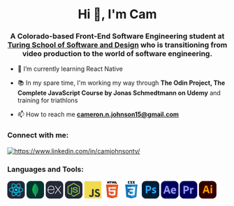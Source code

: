 <h1 align="center">Hi 👋, I'm Cam</h1>
<h3 align="center">A Colorado-based Front-End Software Engineering student at <a href="https://turing.edu/" target="blank">Turing School of Software and Design</a> who is transitioning from video production to the world of software engineering.</h3>

- 🌱 I’m currently learning React Native

- 📚 In my spare time, I'm working my way through **The Odin Project, The Complete JavaScript Course by Jonas Schmedtmann on Udemy** and training for triathlons

- 📫 How to reach me **cameron.n.johnson15@gmail.com**

<h3 align="left">Connect with me:</h3>
<p align="left">
<a href="https://www.linkedin.com/in/camjohnsontv/" target="blank"><img align="center" src="https://raw.githubusercontent.com/rahuldkjain/github-profile-readme-generator/master/src/images/icons/Social/linked-in-alt.svg" alt="https://www.linkedin.com/in/camjohnsontv/" height="30" width="40" /></a>
</p>

<h3 align="left">Languages and Tools:</h3>
<p align="left">
<a href="https://react.dev/" target="_blank" rel="noreferrer"> <img src="https://raw.githubusercontent.com/tandpfun/skill-icons/de91fca307a83d75fc5b1f6ce24540454acead41/icons/React-Dark.svg" alt="React" width="40" height="40"/></a> 
<a href="https://www.mongodb.com/" target="_blank" rel="noreferrer"> <img src="https://raw.githubusercontent.com/tandpfun/skill-icons/main/icons/MongoDB.svg" alt="Mongo DB" width="40" height="40"/></a> 
<a href="https://expressjs.com/" target="_blank" rel="noreferrer"> <img src="https://raw.githubusercontent.com/tandpfun/skill-icons/main/icons/ExpressJS-Dark.svg" alt="Express" width="40" height="40"/></a> 
<a href="https://nodejs.org/en" target="_blank" rel="noreferrer"> <img src="https://raw.githubusercontent.com/tandpfun/skill-icons/main/icons/NodeJS-Dark.svg" alt="Express" width="40" height="40"/></a> 
<a href="https://developer.mozilla.org/en-US/docs/Web/JavaScript" target="_blank" rel="noreferrer"> <img src="https://raw.githubusercontent.com/devicons/devicon/master/icons/javascript/javascript-original.svg" alt="Javascript" width="40" height="40"/></a> 
<a href="https://www.w3.org/html/" target="_blank" rel="noreferrer"> <img src="https://raw.githubusercontent.com/devicons/devicon/master/icons/html5/html5-original-wordmark.svg" alt="html5" width="40" height="40"/></a> 
<a href="https://www.w3schools.com/css/" target="_blank" rel="noreferrer"> <img src="https://raw.githubusercontent.com/devicons/devicon/master/icons/css3/css3-original-wordmark.svg" alt="css3" width="40" height="40"/></a>
<a href="https://www.adobe.com/products/photoshop.html" target="_blank" rel="noreferrer"> <img src="https://raw.githubusercontent.com/tandpfun/skill-icons/main/icons/Photoshop.svg" alt="photoshop" width="40" height="40"/></a> 
<a href="https://www.adobe.com/products/aftereffects.html" target="_blank" rel="noreferrer"> <img src="https://raw.githubusercontent.com/tandpfun/skill-icons/main/icons/AfterEffects.svg" alt="After Effects" width="40" height="40"/></a>
<a href="https://www.adobe.com/products/premiere.html" target="_blank" rel="noreferrer"> <img src="https://raw.githubusercontent.com/tandpfun/skill-icons/main/icons/Premiere.svg" alt="Premiere Pro" width="40" height="40"/></a>
<a href="https://www.adobe.com/in/products/illustrator.html" target="_blank" rel="noreferrer"> <img src="https://raw.githubusercontent.com/tandpfun/skill-icons/main/icons/Illustrator.svg" alt="Illustrator" width="40" height="40"/></a>
</p>
